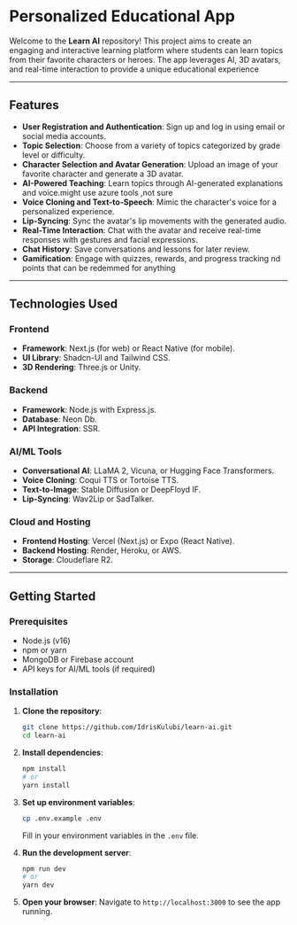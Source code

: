 # Personalized Educational App

Welcome to the **Learn AI** repository! This project aims to create an engaging and interactive learning platform where students can learn topics from their favorite characters or heroes. The app leverages AI, 3D avatars, and real-time interaction to provide a unique educational experience 

---

## Features

- **User Registration and Authentication**: Sign up and log in using email or social media accounts.
- **Topic Selection**: Choose from a variety of topics categorized by grade level or difficulty.
- **Character Selection and Avatar Generation**: Upload an image of your favorite character and generate a 3D avatar.
- **AI-Powered Teaching**: Learn topics through AI-generated explanations and voice.might use azure tools ,not sure
- **Voice Cloning and Text-to-Speech**: Mimic the character's voice for a personalized experience.
- **Lip-Syncing**: Sync the avatar's lip movements with the generated audio.
- **Real-Time Interaction**: Chat with the avatar and receive real-time responses with gestures and facial expressions.
- **Chat History**: Save conversations and lessons for later review.
- **Gamification**: Engage with quizzes, rewards, and progress tracking nd points that can be redemmed for anything

---

## Technologies Used

### Frontend
- **Framework**: Next.js (for web) or React Native (for mobile).
- **UI Library**: Shadcn-UI and  Tailwind CSS.
- **3D Rendering**: Three.js or Unity.

### Backend
- **Framework**: Node.js with Express.js.
- **Database**: Neon Db.
- **API Integration**: SSR.

### AI/ML Tools
- **Conversational AI**: LLaMA 2, Vicuna, or Hugging Face Transformers.
- **Voice Cloning**: Coqui TTS or Tortoise TTS.
- **Text-to-Image**: Stable Diffusion or DeepFloyd IF.
- **Lip-Syncing**: Wav2Lip or SadTalker.

### Cloud and Hosting
- **Frontend Hosting**: Vercel (Next.js) or Expo (React Native).
- **Backend Hosting**: Render, Heroku, or AWS.
- **Storage**: Cloudeflare R2.

---

## Getting Started

### Prerequisites
- Node.js (v16)
- npm or yarn
- MongoDB or Firebase account
- API keys for AI/ML tools (if required)

### Installation

1. **Clone the repository**:
   ```bash
   git clone https://github.com/IdrisKulubi/learn-ai.git
   cd learn-ai
   ```

2. **Install dependencies**:
   ```bash
   npm install
   # or
   yarn install
   ```

3. **Set up environment variables**:
   ```bash
   cp .env.example .env
   ```
   Fill in your environment variables in the `.env` file.

4. **Run the development server**:
   ```bash
   npm run dev
   # or
   yarn dev
   ```

5. **Open your browser**:
   Navigate to `http://localhost:3000` to see the app running.

